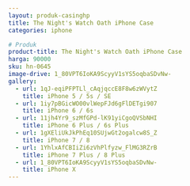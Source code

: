 ```yaml
---
layout: produk-casinghp
title: The Night's Watch Oath iPhone Case
categories: iphone

# Produk
product-title: The Night's Watch Oath iPhone Case
harga: 90000
sku: hn-0645
image-drive: 1_80VPT6IoKA9ScyyV1sYS5oqbaSDvNw-
gallery:
  - url: 1qJ-eqiPFPTLl_cAqjqccE8F8w6zWVytZ
    title: iPhone 5 / 5s / SE
  - url: 1iy7pBGicWO00vlWepFJd6gFlDETgi907
    title: iPhone 6 / 6s
  - url: 11jh4Yr9_szMfGPd-lK91yiCgoQVSbNHI
    title: iPhone 6 Plus / 6s Plus
  - url: 1gXEliUkJkPhEq10SUjwGt2ogalcw8S_Z
    title: iPhone 7 / 8
  - url: 1YhlxAfCBIiZi6zVhPlfyzw_FlMG3RZrB
    title: iPhone 7 Plus / 8 Plus
  - url: 1_80VPT6IoKA9ScyyV1sYS5oqbaSDvNw-
    title: iPhone X
---
```

